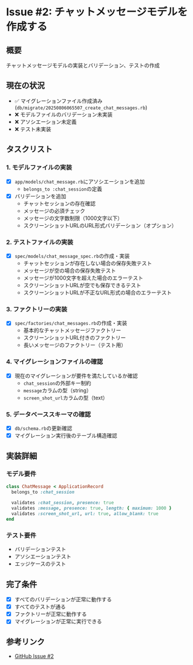 # Issue #2: チャットメッセージモデルを作成する

## 概要
チャットメッセージモデルの実装とバリデーション、テストの作成

## 現在の状況
- ✅ マイグレーションファイル作成済み (`db/migrate/20250806065507_create_chat_messages.rb`)
- ❌ モデルファイルのバリデーション未実装
- ❌ アソシエーション未定義
- ❌ テスト未実装

## タスクリスト

### 1. モデルファイルの実装
- [x] `app/models/chat_message.rb`にアソシエーションを追加
  - `belongs_to :chat_session`の定義
- [x] バリデーションを追加
  - チャットセッションの存在確認
  - メッセージの必須チェック
  - メッセージの文字数制限（1000文字以下）
  - スクリーンショットURLのURL形式バリデーション（オプション）

### 2. テストファイルの実装
- [x] `spec/models/chat_message_spec.rb`の作成・実装
  - チャットセッションが存在しない場合の保存失敗テスト
  - メッセージが空の場合の保存失敗テスト
  - メッセージが1000文字を超えた場合のエラーテスト
  - スクリーンショットURLが空でも保存できるテスト
  - スクリーンショットURLが不正なURL形式の場合のエラーテスト

### 3. ファクトリーの実装
- [x] `spec/factories/chat_messages.rb`の作成・実装
  - 基本的なチャットメッセージファクトリー
  - スクリーンショットURL付きのファクトリー
  - 長いメッセージのファクトリー（テスト用）

### 4. マイグレーションファイルの確認
- [x] 現在のマイグレーションが要件を満たしているか確認
  - `chat_session`の外部キー制約
  - `message`カラムの型（string）
  - `screen_shot_url`カラムの型（text）

### 5. データベーススキーマの確認
- [x] `db/schema.rb`の更新確認
- [x] マイグレーション実行後のテーブル構造確認

## 実装詳細

### モデル要件
```ruby
class ChatMessage < ApplicationRecord
  belongs_to :chat_session
  
  validates :chat_session, presence: true
  validates :message, presence: true, length: { maximum: 1000 }
  validates :screen_shot_url, url: true, allow_blank: true
end
```

### テスト要件
- バリデーションテスト
- アソシエーションテスト
- エッジケースのテスト

## 完了条件
- [x] すべてのバリデーションが正常に動作する
- [x] すべてのテストが通る
- [x] ファクトリーが正常に動作する
- [x] マイグレーションが正常に実行できる

## 参考リンク
- [GitHub Issue #2](https://github.com/perpouh/chatsystem/issues/2)
